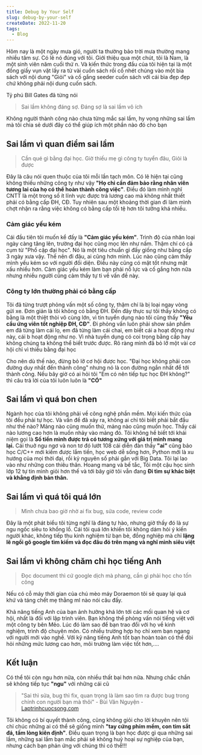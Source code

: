 ```yaml
---
title: Debug by Your Self
slug: debug-by-your-self
createDate: 2022-11-20
tags:
  - Blog
---
```


Hôm nay là một ngày mưa gió, người ta thường bảo trời mưa thường mang nhiều tâm sự. Có lẽ nó đúng với tôi. Giới thiệu qua một chút, tôi là Nam, là một sinh viên năm cuối thứ n. Và kiến thức trong đầu của tôi hiện tại là một đống giấy vụn vặt lấy ra từ vài cuốn sách rồi cố nhét chúng vào một bìa sách với nội dung "Giỏi" và cố gắng seeder cuốn sách với cái bìa đẹp đẹp chứ không phải nội dung cuốn sách.

Tỷ phú Bill Gates đã từng nói

> Sai lầm không đáng sợ. Đáng sợ là sai lầm vô ích

Không người thành công nào chưa từng mắc sai lầm, hy vọng những sai lầm mà tôi chia sẻ dưới đây có thể giúp ích một phần nào đó cho bạn

## **Sai lầm vì quan điểm sai lầm**

> Cần qué gì bằng đại học. Giờ thiếu mẹ gì công ty tuyển đâu, Giỏi là được

Đây là câu nói quen thuộc của tôi mỗi lần tạch môn. Có lẽ hiện tại cũng không thiếu những công ty như vậy **"Họ chỉ cần đảm bảo rằng nhân viên tương lai của họ có thể hoàn thành công việc"**. Điều đó làm mình nghĩ CNTT là một trong số ít lĩnh vực được trả lương cao mà không nhất thiết phải có bằng cấp ĐH, CĐ. Tuy nhiên sau một khoảng thời gian đi làm mình chợt nhận ra rằng việc không có bằng cấp tồi tệ hơn tôi tưởng khá nhiều.

### **Cảm giác yếu kém**

Cái đầu tiên tôi muốn kể đấy là **"Cảm giác yếu kém"**. Trình độ của nhân loại ngày càng tăng lên, trường đại học cũng mọc lên như nấm. Thậm chí có cả cụm từ "Phổ cập đại học". Nó là một tiêu chuẩn gì đấy giống như bằng cấp 3 ngày xưa vậy. Thế nên đi đâu, ai cũng hơn mình. Lúc nào cũng cảm thấy mình yếu kém so với người đối diện. Điều này cũng có mặt tốt nhưng mặt xấu nhiều hơn. Cảm giác yếu kém làm bạn phải nỗ lực và cố gắng hơn nữa nhưng nhiều người cũng cảm thấy tự ti về vấn đề này.

### **Công ty lớn thường phải có bằng cấp**

Tôi đã từng trượt phỏng vấn một số công ty, thậm chí là bị loại ngay vòng gửi xe. Đơn giản là tôi không có bằng ĐH. Đến đây thực sự tôi thấy không có bằng là một thiệt thòi vô cùng lớn, vì tin tuyển dụng nào tôi cũng thấy **"Yêu cầu ứng viên tốt nghiệp ĐH, CĐ"**. Đi phỏng vấn luôn phải show sản phẩm em đã từng làm cái lọ, em đã từng làm cái chai, em biết cái a hoạt động như này, cái b hoạt động như nọ. Vì nhà tuyển dụng có coi trọng bằng cấp hay không chúng ta không thể biết trước được. Rõ ràng mình đã bỏ lỡ một vài cơ hội chỉ vì thiếu bằng đại học

Cho nên dù thế nào, đừng bỏ lỡ cơ hội được học. "Đại học không phải con đường duy nhất đến thành công" nhưng nó là con đường ngắn nhất để tới thành công. Nếu bây giờ có ai hỏi tôi "Em có nên tiếp tục học ĐH không?" thì câu trả lời của tôi luôn luôn là **"CÓ"**

## **Sai lầm vì quá bon chen**

Ngành học của tôi không phải về công nghệ phần mềm. Mọi kiến thức của tôi đều phải tự học. Và vấn đề đã xảy ra, không ai chỉ tôi biết phải bắt đầu như thế nào? Mảng nào cũng muốn thử, mảng nào cũng muốn học. Thấy cái nào lương cao hơn là muốn nhảy vào mảng đó. Tôi không hề biết tới khái niệm gọi là **Số tiền mình được trả có tương xứng với giá trị mình mang lại.** Cái thuở ngu ngơ và non tơ đó lướt 108 cái diễn đàn thấy **"ai"** cũng bảo học C/C++ mới kiếm được lắm tiền, học web dễ sống hơn, Python mới là xu hướng của mọi thời đại, rồi kỷ nguyên số phải gắn với Big Data. Tôi lại lao vào như những con thiêu thân. Hoang mang và bế tắc, Tôi một cậu học sinh lớp 12 tự tin mình giỏi hơn thế và tới bây giờ tôi vẫn đang **Đi tìm sự khác biệt và khẳng định bản thân.**

## **Sai lầm vì quá tôi quá lớn**

> Mình chưa bao giờ nhờ ai fix bug, sửa code, review code

Đây là một phát biểu tôi từng nghĩ là đáng tự hào, nhưng giờ thấy đó là sự ngu ngốc siêu to khổng lồ. Cái tôi quá lớn khiến tôi không dám hỏi ý kiến người khác, không tiếp thu kinh nghiệm từ bạn bè, đồng nghiệp mà chỉ **lặng lẽ ngồi gõ google tìm kiếm và đọc đâu đó trên mạng và nghĩ mình siêu việt**

## **Sai lầm vì không chăm chỉ học tiếng Anh**

> Đọc document thì cứ google dịch mà phang, cần gì phải học cho tốn công

Nếu có cỗ máy thời gian của chú mèo máy Doraemon tôi sẽ quay lại quá khứ và táng chết mẹ thằng ml nào nói câu đấy.

Khả năng tiếng Anh của bạn ảnh hưởng khá lớn tới các mối quan hệ và cơ hội, nhất là đối với lập trình viên. Bạn không thể phỏng vấn nói tiếng việt với một công ty bên Mẽo. Lúc đó làm sao để bạn trao đổi với họ về kinh nghiệm, trình độ chuyên môn. Có nhiều trường hợp họ chỉ xem bạn ngang với người mới vào nghề. Với kỹ năng tiếng Anh tốt bạn hoàn toàn có thể đòi hỏi những mức lương cao hơn, môi trường làm việc tốt hơn,....

## **Kết luận**

Có thể tôi còn ngu hơn nữa, còn nhiều thất bại hơn nữa. Nhưng chắc chắn sẽ không tiếp tục **"ngu"** với những cái cũ

> "Sai thì sửa, bug thì fix, quan trọng là làm sao tìm ra được bug trong chính con người bạn mà thôi" - Bùi Văn Nguyện - [Laptrinhcuocsong.com](http://Laptrinhcuocsong.com)

Tôi không có bí quyết thành công, cũng không giỏi cho lời khuyên nên tôi chỉ chúc những ai có thể sẽ giống mình **"tay cứng phím mềm, con tim sắt đá, tấm lòng kiên định"**. Điều quan trọng là bạn học được gì qua những sai lầm, những sai lầm bạn mắc phải sẽ không huỷ hoại sự nghiệp của bạn, nhưng cách bạn phản ứng với chúng thì có thể!!!